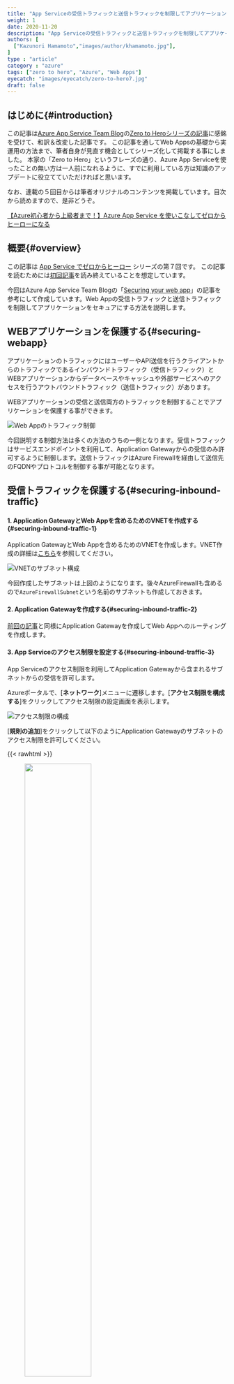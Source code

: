 ```yaml
---
title: "App Serviceの受信トラフィックと送信トラフィックを制限してアプリケーションを保護する"
weight: 1
date: 2020-11-20
description: "App Serviceの受信トラフィックと送信トラフィックを制限してアプリケーションを保護する方法を説明します"
authors: [
  ["Kazunori Hamamoto","images/author/khamamoto.jpg"],
]
type : "article"
category : "azure"
tags: ["zero to hero", "Azure", "Web Apps"]
eyecatch: "images/eyecatch/zero-to-hero7.jpg"
draft: false
---
```


## はじめに{#introduction}

この記事は[Azure App Service Team Blog](https://azure.github.io/AppService/)の[Zero to Heroシリーズの記事](https://azure.github.io/AppService/tags/#zero-to-hero)に感銘を受けて、和訳＆改変した記事です。
この記事を通してWeb Appsの基礎から実運用の方法まで、筆者自身が見直す機会としてシリーズ化して掲載する事にしました。
本家の「Zero to Hero」というフレーズの通り、Azure App Serviceを使ったことの無い方は一人前になれるように、すでに利用している方は知識のアップデートに役立てていただければと思います。

なお、連載の５回目からは筆者オリジナルのコンテンツを掲載しています。目次から読めますので、是非どうぞ。

[【Azure初心者から上級者まで！】Azure App Service を使いこなしてゼロからヒーローになる](https://www.sigmact.com/updated/zero-to-hero/)

## 概要{#overview}

この記事は [App Service でゼロからヒーロー](https://azure.github.io/AppService/tags/#zero-to-hero) シリーズの第７回です。
この記事を読むためには[初回記事](/zero-to-hero/part1-setting-up/)を読み終えていることを想定しています。

今回はAzure App Service Team Blogの「[Securing your web app](https://azure.github.io/AppService/2020/08/14/zero_to_hero_pt6.html)」の記事を参考にして作成しています。Web Appの受信トラフィックと送信トラフィックを制限してアプリケーションをセキュアにする方法を説明します。

## WEBアプリケーションを保護する{#securing-webapp}

アプリケーションのトラフィックにはユーザーやAPI送信を行うクライアントからのトラフィックであるインバウンドトラフィック（受信トラフィック）とWEBアプリケーションからデータベースやキャッシュや外部サービスへのアクセスを行うアウトバウンドトラフィック（送信トラフィック）があります。

WEBアプリケーションの受信と送信両方のトラフィックを制御することでアプリケーションを保護する事ができます。

![Web Appのトラフィック制御](../images/part7-1.png)

今回説明する制御方法は多くの方法のうちの一例となります。受信トラフィックはサービスエンドポイントを利用して、Application Gatewayからの受信のみ許可するように制御します。送信トラフィックはAzure Firewallを経由して送信先のFQDNやプロトコルを制御する事が可能となります。

## 受信トラフィックを保護する{#securing-inbound-traffic}

#### 1. Application GatewayとWeb Appを含めるためのVNETを作成する{#securing-inbound-traffic-1}

Application GatewayとWeb Appを含めるためのVNETを作成します。VNET作成の詳細は[こちら](https://docs.microsoft.com/azure/virtual-network/quick-create-portal)を参照してください。

![VNETのサブネット構成](../images/part7-2.png)

今回作成したサブネットは上図のようになります。後々AzureFirewallも含めるので`AzureFirewallSubnet`という名前のサブネットも作成しておきます。

#### 2. Application Gatewayを作成する{#securing-inbound-traffic-2}

[前回の記事](/part6-application-gateway/)と同様にApplication Gatewayを作成してWeb Appへのルーティングを作成します。

#### 3. App Serviceのアクセス制限を設定する{#securing-inbound-traffic-3}

App Serviceのアクセス制限を利用してApplication Gatewayから含まれるサブネットからの受信を許可します。

Azureポータルで、[**ネットワーク**]メニューに遷移します。[**アクセス制限を構成する**]をクリックしてアクセス制限の設定画面を表示します。

![アクセス制限の構成](../images/part7-3.png)

[**規則の追加**]をクリックして以下のようにApplication Gatewayのサブネットのアクセス制限を許可してください。

{{< rawhtml >}}
<figure>
  <img src="../images/part7-4.png" style="width: 60%;">
</figure>
{{< /rawhtml >}}

以上のようにして、Webアプリは、すべての受信トラフィックがアプリケーションゲートウェイを介してアプリにルーティングされます。 Application GatewayでWebアプリケーションファイアウォール（WAF）サポートを有効にすることができます。Application Gateway以外から接続するとApp Serviceのアクセス制限の機能によりHTTPステータスが403が返却されます。

## 送信トラフィックを保護する{#securing-outbound-traffic}

送信トラフィックを制御するにはApp Serviceの[リージョンVNET統合](https://docs.microsoft.com/ja-jp/azure/app-service/web-sites-integrate-with-vnet)の機能を利用する必要があります。この機能を利用する事で、すべての送信トラフィックをネットワークセキュリティグループ（NSG）とルートテーブル（UDR）の対象にすることができます。

#### 1. リージョンVNET統合を行う{#securing-outbound-traffic-1}

Azureポータルで、[**ネットワーク**]メニューに遷移します。[**構成するにはここをクリック**]をクリックしてVNET統合の設定画面を表示して、App Serviceを含めるサブネットを選択します。

![VNET統合](../images/part7-5.png)

#### 2. Azure Firewallを作成する{#securing-outbound-traffic-2}

Azure Firewallを作成して、Azure Firewallのプライベートアドレスを控えておきます。

[Azure Portal](https://portal.azure.com/)を開いて**Azure サービス**にある[**リソースの作成**] をクリックします。メニューで [**ファイアウォール**]　を選んでファイアウォールを作るためのブレードが開いて作成します。

![Azure Firewallを作成](../images/part7-6.png)

Azure Firewallは[**概要**]画面の項目で確認する事ができます。

![Azure FirewallのプライベートIPを確認](../images/part7-7.png)

#### 3. ルートテーブルを作成する{#securing-outbound-traffic-3}

App Serviceの送信トラフィックをAzure Firewallにルーティングするためのルートテーブルを作成して設定します。

[Azure Portal](https://portal.azure.com/)を開いて**Azure サービス**にある[**リソースの作成**] をクリックします。メニューで [**Route table**]　を選んでルートテーブル作成画面から作成します。

Route Tableの**設定**セクションにある[**構成**]をクリックして構成画面を開いた後に、[**追加**]をクリックして構成の追加を行います。

![Route Tableの作成](../images/part7-8.png)

- アドレス プレフィックス : `0.0.0.0/0` を入力します
- 次ホップの種類 : 仮想アプライアンスを選択します
- 次ホップアドレス：Azure FirewallのプライベートIPアドレスを入力します

{{< rawhtml >}}
<figure>
  <img src="../images/part7-9.png" style="width: 60%;">
</figure>
{{< /rawhtml >}}

Route Tableの**設定**セクションにある[**サブネット**]をクリックしてサブネット一覧を開いた後に、[**関連付け**]をクリックしてルートテーブルとサブネットの関連付けを行います。

![Route Tableの関連付け](../images/part7-10.png)

#### 4. App Serviceの送信トラフィックをすべてAzure VNET経由で送信されるように変更する{#securing-outbound-traffic-4}

規定ではRFC1918のトラフィックのみがVNET経由で送信されますが、「**WEBSITE_VNET_ROUTE_ALL**」をApp Serviceに設定するとすべての送信トラフィックをVNET経由で送信されるようになります。設定方法は[こちら](https://docs.microsoft.com/ja-jp/azure/app-service/web-sites-integrate-with-vnet#regional-vnet-integration)を参考にしてください。

#### 5. Azure Firewallで送信を許可するトラフィックを設定します{#securing-outbound-traffic-5}

ここまでの操作でApp Serviceの送信トラフィックはAzure Firewall経由で送信される状態となりますが、規定ではすべてのトラフィックが拒否されるようになっています。そのため、送信可能なトラフィックをファイアウォールの設定に追加する必要があります。

ファイアウォールの**設定**セクションにある[**ルール**]をクリックしてルール一覧を開いた後に、[**アプリケーションルールコレクション**]タブを開いて[**アプリケーションルールコレクションの追加**]をクリックして送信を許可するルールを設定します。

今回は一例として`www.sigmact.com`への送信は拒否して、それ以外のHTTP送信は許可するように設定してみました。Firewallのルールに関する詳細は[こちら](https://docs.microsoft.com/ja-jp/azure/firewall/rule-processing)を参照してください。

##### ターゲットのFQDN設定内容{#firewall-target-fqdn-settings}

| 名前 | 優先度 | アクション | ターゲットのFQDNの名前 | Source Type | Source | プロトコル:ポート | ターゲットのFQDN |
|----|----|----|----|----|----|----|----|
| AllowHttp | 1000 | 許可 | all | IP address | * | http,https | * | 
| DenyHttp | 100 | 拒否 | sigmact | IP address | * | http,https | `www.sigmact.com` | 

#### 6. 送信トラフィックの設定を確認する{#securing-outbound-traffic-6}

App Serviceのコンソールから`curl`コマンドを利用する事で簡単に確認をすることができます。App Serviceの**開発ツール**セクションにある[**コンソール**]をクリックしてコンソール画面を表示します。

`curl -Ss ifconfig.io` と入力すると送信IPアドレスが表示されます。Azure FirewallのパブリックIPアドレスと同様のアドレスになっているはずです。

`curl -Ss www.sigmact.com`と入力するとアクセスは拒否されるはずです。

![コンソールの実行結果](../images/part7-11.png)

## まとめ{#summary}

おめでとうございます。App Serviceの受信トラフィックと送信トラフィックを制御して保護する事ができるようになりました。Application GatewayのWAFを有効にしたり、Azure Firewallで詳細なルール設定も可能な構成となっています。

## 役に立つリンク{#useful-link}

- [Azure App Service のアクセス制限](https://docs.microsoft.com/ja-jp/azure/app-service/app-service-ip-restrictions)
- [アプリを Azure 仮想ネットワークと統合する](https://docs.microsoft.com/ja-jp/azure/app-service/web-sites-integrate-with-vnet)
- [Azure Firewall 規則を構成する](https://docs.microsoft.com/ja-jp/azure/firewall/rule-processing)